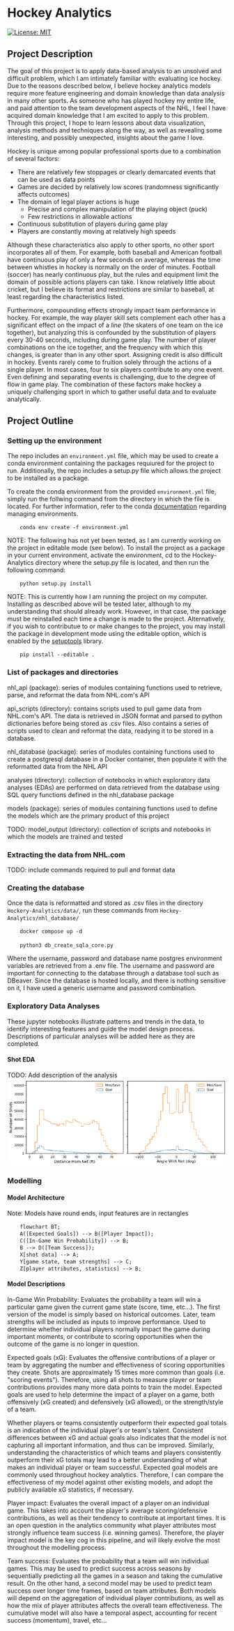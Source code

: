 # Hockey Analytics

[![License: MIT](https://img.shields.io/badge/License-MIT-yellow.svg)](https://opensource.org/licenses/MIT)

## Project Description

The goal of this project is to apply data-based analysis to an unsolved and difficult problem, which I am intimately familiar with: evaluating ice hockey. Due to the reasons described below, I believe hockey analytics models require more feature engineering and domain knowledge than data analysis in many other sports. As someone who has played hockey my entire life, and paid attention to the team development aspects of the NHL, I feel I have acquired domain knowledge that I am excited to apply to this problem. Through this project, I hope to learn lessons about data visualization, analysis methods and techniques along the way, as well as revealing some interesting, and possibly unexpected, insights about the game I love.

Hockey is unique among popular professional sports due to a combination of several factors:
- There are relatively few stoppages or clearly demarcated events that can be used as data points
- Games are decided by relatively low scores (randomness significantly affects outcomes)
- The domain of legal player actions is huge
    - Precise and complex manipulation of the playing object (puck)
    - Few restrictions in allowable actions
- Continuous substitution of players during game play
- Players are constantly moving at relatively high speeds

Although these characteristics also apply to other sports, no other sport incorporates all of them. For example, both baseball and American football have continuous play of only a few seconds on average, whereas the time between whistles in hockey is normally on the order of minutes. Football (soccer) has nearly continuous play, but the rules and equipment limit the domain of possible actions players can take. I know relatively little about cricket, but I believe its format and restrictions are similar to baseball, at least regarding the characteristics listed. 

Furthermore, compounding effects strongly impact team performance in hockey. For example, the way player skill sets complement each other has a significant effect on the impact of a *line* (the skaters of one team on the ice together), but analyzing this is confounded by the substitution of players every 30-40 seconds, including during game play. The number of player combinations on the ice together, and the frequency with which this changes, is greater than in any other sport. Assigning credit is also difficult in hockey. Events rarely come to fruition solely through the actions of a single player. In most cases, four to six players contribute to any one event. Even defining and separating events is challenging, due to the degree of flow in game play. The combination of these factors make hockey a uniquely challenging sport in which to gather useful data and to evaluate analytically. 



## Project Outline

### Setting up the environment

The repo includes an `environment.yml` file, which may be used to create a conda environment containing the packages requiured for the project to run. Additionally, the repo includes a setup.py file which allows the project to be installed as a package. 

To create the conda environment from the provided `environment.yml` file, simply run the follwing command from the directory in which the file is located. For further information, refer to the conda [documentation](https://conda.io/projects/conda/en/latest/user-guide/tasks/manage-environments.html) regarding managing environments.

```
    conda env create -f environment.yml
```

NOTE: The following has not yet been tested, as I am currently working on the project in editable mode (see below).
To install the project as a package in your current environment, activate the environment, cd to the Hockey-Analytics directory where the setup.py file is located, and then run the following command:

```
    python setup.py install
```

NOTE: This is currently how I am running the project on my computer. Installing as described above will be tested later, although to my understanding that should already work. However, in that case, the package must be reinstalled each time a change is made to the project.
Alternatively, if you wish to contributue to or make changes to the project, you may install the package in development mode using the editable option, which is enabled by the [setuptools](https://setuptools.pypa.io/en/latest/userguide/development_mode.html) library.
```
    pip install --editable .
```

### List of packages and directories

nhl_api (package): series of modules containing functions used to retrieve, parse, and reformat the data from NHL.com's API

api_scripts (directory): contains scripts used to pull game data from NHL.com's API. The data is retrieved in JSON format and parsed to python dictionaries before being stored as .csv files. Also contains a series of scripts used to clean and reformat the data, readying it to be stored in a database.

nhl_database (package): series of modules containing functions used to create a postgresql database in a Docker container, then populate it with the reformatted data from the NHL API

analyses (directory): collection of notebooks in which exploratory data analyses (EDAs) are performed on data retrieved from the database using SQL query functions defined in the nhl_database package

models (package): series of modules containing functions used to define the models which are the primary product of this project

TODO: model_output (directory): collection of scripts and notebooks in which the models are trained and tested


### Extracting the data from NHL.com
TODO: include commands required to pull and format data


### Creating the database

Once the data is reformatted and stored as .csv files in the directory `Hockery-Analytics/data/`, run these commands from `Hockey-Analytics/nhl_database/`

```shell
    docker compose up -d
    
    python3 db_create_sqla_core.py
```

Where the username, password and database name postgres environment variables are retrieved from a .env file. The username and password are important for connecting to the database through a database tool such as DBeaver. Since the database is hosted locally, and there is nothing sensitive on it, I have used a generic username and password combination.


### Exploratory Data Analyses

These jupyter notebooks illustrate patterns and trends in the data, to identify interesting features and guide the model design process. Descriptions of particular analyses will be added here as they are completed.

#### Shot EDA
TODO: Add description of the analysis
![](https://github.com/marshineer/Hockey-Analytics/blob/main/readme_imgs/shot_eda_distributions.png?raw=true "Net Distance and Angle Distributions")


### Modelling

#### Model Architecture

Note: Models have round ends, input features are in rectangles
```mermaid
    flowchart BT;
    A([Expected Goals]) --> B([Player Impact]);
    C([In-Game Win Probability]) --> B;
    B --> D([Team Success]);
    X[shot data] --> A;
    Y[game state, team strengths] --> C;
    Z[player attributes, statistics] --> B;
```

#### Model Descriptions

In-Game Win Probability: Evaluates the probability a team will win a particular game given the current game state (score, time, etc...). The first version of the model is simply based on historical outcomes. Later, team strengths will be included as inputs to improve performance. Used to determine whether individual players normally impact the game during important moments, or contribute to scoring opportunities when the outcome of the game is no longer in question.

Expected goals (xG): Evaluates the offensive contributions of a player or team by aggregating the number and effectiveness of scoring opportunities they create. Shots are approximately 15 times more common than goals (i.e. "scoring events"). Therefore, using all shots to measure player or team contributions provides many more data points to train the model. Expected goals are used to help determine the impact of a player on a game, both offensively (xG created) and defensively (xG allowed), or the strength/style of a team. 

Whether players or teams consistently outperform their expected goal totals is an indication of the individual player's or team's talent. Consistent differences between xG and actual goals also indicates that the model is not capturing all important information, and thus can be improved. Similarly, understanding the characteristics of which teams and players consistently outperform their xG totals may lead to a better understanding of what makes an individual player or team successful. Expected goal models are commonly used throughout hockey analytics. Therefore, I can compare the effectiveness of my model against other existing models, and adopt the publicly available xG statistics, if necessary.

Player impact: Evaluates the overall impact of a player on an individual game. This takes into account the player's average scoring/defensive contributions, as well as their tendency to contribute at important times. It is an open question in the analytics community what player attributes most strongly influence team success (i.e. winning games). Therefore, the player impact model is the key cog in this pipeline, and will likely evolve the most throughout the modelling process.

Team success: Evaluates the probability that a team will win individual games. This may be used to predict success across seasons by sequentially predicting all the games in a season and taking the cumulative result. On the other hand, a second model may be used to predict team success over longer time frames, based on team attributes. Both models will depend on the aggregation of individual player contributions, as well as how the mix of player attributes affects the overall team effectiveness. The cumulative model will also have a temporal aspect, accounting for recent success (momentum), travel, etc...
